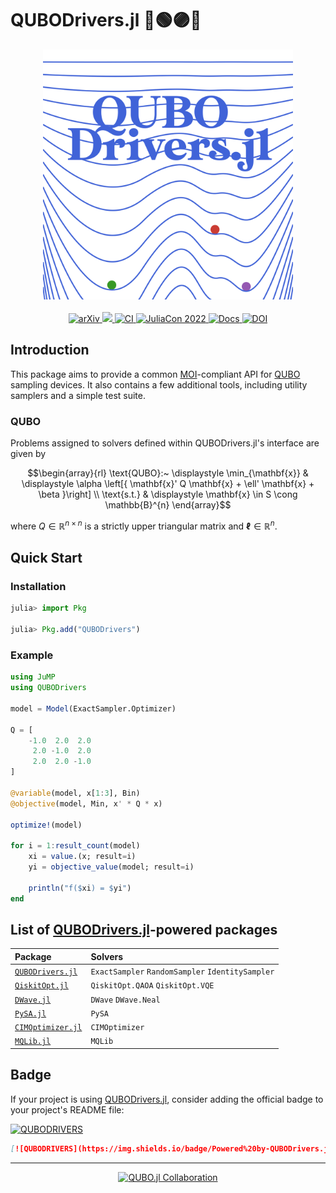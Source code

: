 # QUBODrivers.jl 🔴🟢🟣🔵

<div align="center">
    <a href="/docs/src/assets/">
        <img src="/docs/src/assets/logo.svg" width=400px alt="QUBODrivers.jl" />
    </a>
    <br>
    <br>
    <a href="https://arxiv.org/abs/2307.02577">
        <img src="https://img.shields.io/badge/arXiv-2307.02577-b31b1b.svg" alt="arXiv"/>
    </a>
    <a href="https://codecov.io/gh/JuliaQUBO/QUBODrivers.jl">
        <img src="https://codecov.io/gh/JuliaQUBO/QUBODrivers.jl/branch/master/graph/badge.svg?token=729WFU0752"/>
    </a>
    <a href="https://github.com/JuliaQUBO/QUBODrivers.jl/actions/workflows/ci.yml">
        <img src="https://github.com/JuliaQUBO/QUBODrivers.jl/actions/workflows/ci.yml/badge.svg?branch=master" alt="CI" />
    </a>
    <a href="https://www.youtube.com/watch?v=OTmzlTbqdNo">
        <img src="https://img.shields.io/badge/JuliaCon-2022-9558b2" alt="JuliaCon 2022">
    </a>
    <a href="https://JuliaQUBO.github.io/QUBODrivers.jl/dev">
        <img src="https://img.shields.io/badge/docs-dev-blue.svg" alt="Docs">
    </a>
    <a href="https://zenodo.org/badge/latestdoi/623618138">
        <img src="https://zenodo.org/badge/623618138.svg" alt="DOI">
    </a>
</div>

## Introduction
This package aims to provide a common [MOI](https://github.com/jump-dev/MathOptInterface.jl)-compliant API for [QUBO](https://en.wikipedia.org/wiki/Quadratic_unconstrained_binary_optimization) sampling devices.
It also contains a few additional tools, including utility samplers and a simple test suite.

### QUBO
Problems assigned to solvers defined within QUBODrivers.jl's interface are given by

$$\begin{array}{rl}
\text{QUBO}:~ \displaystyle \min_{\mathbf{x}} & \displaystyle \alpha \left[{ \mathbf{x}' Q \mathbf{x} + \ell' \mathbf{x} + \beta }\right] \\
\text{s.t.} & \displaystyle \mathbf{x} \in S \cong \mathbb{B}^{n}
\end{array}$$

where $Q \in \mathbb{R}^{n \times n}$ is a strictly upper triangular matrix and $\mathbf{\ell} \in \mathbb{R}^{n}$.

## Quick Start

### Installation
```julia
julia> import Pkg

julia> Pkg.add("QUBODrivers")
``` 

### Example
```julia
using JuMP
using QUBODrivers

model = Model(ExactSampler.Optimizer)

Q = [
    -1.0  2.0  2.0
     2.0 -1.0  2.0
     2.0  2.0 -1.0
]

@variable(model, x[1:3], Bin)
@objective(model, Min, x' * Q * x)

optimize!(model)

for i = 1:result_count(model)
    xi = value.(x; result=i)
    yi = objective_value(model; result=i)
    
    println("f($xi) = $yi")
end
```

## List of [QUBODrivers.jl](https://github.com/JuliaQUBO/QUBODrivers.jl)-powered packages

| Package                                                           |  Solvers                                         |
| :---------------------------------------------------------------- | :----------------------------------------------- |
| [`QUBODrivers.jl`](https://github.com/JuliaQUBO/QUBODrivers.jl)   | `ExactSampler` `RandomSampler` `IdentitySampler` |
| [`QiskitOpt.jl`](https://github.com/JuliaQUBO/QiskitOpt.jl)       | `QiskitOpt.QAOA` `QiskitOpt.VQE`                 |
| [`DWave.jl`](https://github.com/JuliaQUBO/DWave.jl)               | `DWave` `DWave.Neal`                             |
| [`PySA.jl`](https://github.com/JuliaQUBO/PySA.jl)                 | `PySA`                                           |
| [`CIMOptimizer.jl`](https://github.com/JuliaQUBO/CIMOptimizer.jl) | `CIMOptimizer`                                   |
| [`MQLib.jl`](https://github.com/JuliaQUBO/MQLib.jl)               | `MQLib`                                          |

## Badge
If your project is using [QUBODrivers.jl](https://github.com/JuliaQUBO/QUBODrivers.jl), consider adding the official badge to your project's README file:

[![QUBODRIVERS](https://img.shields.io/badge/Powered%20by-QUBODrivers.jl-%20%234063d8)](https://github.com/JuliaQUBO/QUBODrivers.jl)

```md
[![QUBODRIVERS](https://img.shields.io/badge/Powered%20by-QUBODrivers.jl-%20%234063d8)](https://github.com/JuliaQUBO/QUBODrivers.jl)
```

---

<div align="center">
    <a href="https://github.com/JuliaQUBO/QUBO.jl">
    <picture>
      <source media="(prefers-color-scheme: dark)" srcset="https://raw.githubusercontent.com/JuliaQUBO/QUBO.jl/refs/heads/master/docs/src/assets/logo-collaboration-dark.png">
      <source media="(prefers-color-scheme: light)" srcset="https://raw.githubusercontent.com/JuliaQUBO/QUBO.jl/refs/heads/master/docs/src/assets/logo-collaboration-light.png">
      <img alt="QUBO.jl Collaboration" src="">
    </picture> 
    </a>
</div>
